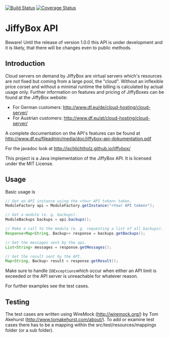 [![Build Status](https://travis-ci.org/jschlichtholz/jiffybox.svg?branch=master)](https://travis-ci.org/jschlichtholz/jiffybox)
[![Coverage Status](https://coveralls.io/repos/jschlichtholz/jiffybox/badge.svg?branch=master&service=github)](https://coveralls.io/github/jschlichtholz/jiffybox?branch=master)

# JiffyBox API
Beware! Until the release of version 1.0.0 this API is under development and it is likely, that there will be changes even to public methods.

## Introduction
Cloud servers on demand by JiffyBox are virtual servers which's resources are not fixed but coming from a large pool, the "cloud". Without an inflexible price corset and without a minimal runtime the billing is calculated by actual usage only. Further information on features and pricing of JiffyBoxes can be found at the JiffyBox website:

- For German customers: http://www.df.eu/de/cloud-hosting/cloud-server/
- For Austrian customers: http://www.df.eu/at/cloud-hosting/cloud-server/

A complete documentation on the API's features can be found at http://www.df.eu/fileadmin/media/doc/jiffybox-api-dokumentation.pdf

For the javadoc look at http://jschlichtholz.github.io/jiffybox/

This project is a Java implementation of the JiffyBox API. It is licensed under the MIT License.

## Usage
Basic usage is
```java
// Get an API instance using the <Your API token> token.
ModuleFactory api = ModuleFactory.getInstance("<Your API token>");

// Get a module (e. g. backups).
ModuleBackups backups = api.backups();

// Make a call to the module (e. g. requesting a list of all backups).
Response<Map<String, Backup>> response = backups.getBackups();

// Get the messages sent by the api.
List<String> messages = response.getMessages();

// Get the result sent by the API.
Map<String, Backup> result = response.getResult();
```

Make sure to handle `IOExceptions`which occur when either an API limit is exceeded or the API server is unreachable for whatever reason.

For further examples see the test cases.

## Testing
The test cases are written using WireMock (http://wiremock.org/) by Tom Akehurst (http://www.tomakehurst.com/about/). To add or examine test cases there has to be a mapping within the src/test/resources/mappings folder (or a sub folder).
